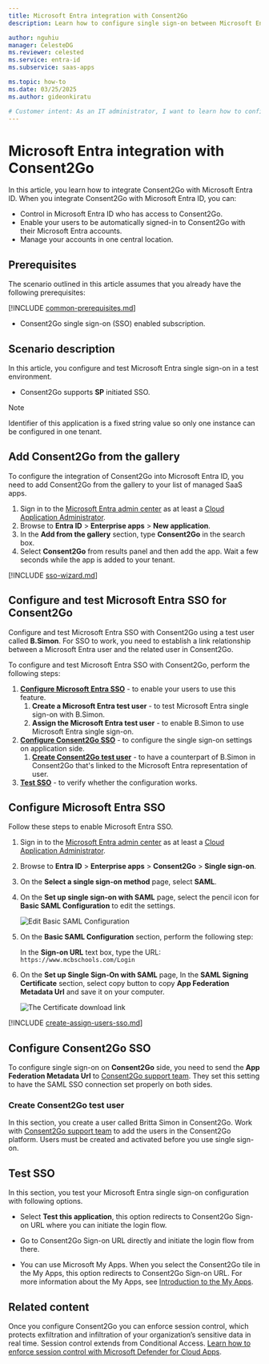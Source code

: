 ```yaml
---
title: Microsoft Entra integration with Consent2Go
description: Learn how to configure single sign-on between Microsoft Entra ID and Consent2Go.

author: nguhiu
manager: CelesteDG
ms.reviewer: celested
ms.service: entra-id
ms.subservice: saas-apps

ms.topic: how-to
ms.date: 03/25/2025
ms.author: gideonkiratu

# Customer intent: As an IT administrator, I want to learn how to configure single sign-on between Microsoft Entra ID and Consent2Go so that I can control who has access to Consent2Go, enable automatic sign-in with Microsoft Entra accounts, and manage my accounts in one central location.
---
```

# Microsoft Entra integration with Consent2Go

In this article,  you learn how to integrate Consent2Go with Microsoft Entra ID. When you integrate Consent2Go with Microsoft Entra ID, you can:

* Control in Microsoft Entra ID who has access to Consent2Go.
* Enable your users to be automatically signed-in to Consent2Go with their Microsoft Entra accounts.
* Manage your accounts in one central location.

## Prerequisites

The scenario outlined in this article assumes that you already have the following prerequisites:

[!INCLUDE [common-prerequisites.md](~/identity/saas-apps/includes/common-prerequisites.md)]
* Consent2Go single sign-on (SSO) enabled subscription.

## Scenario description

In this article,  you configure and test Microsoft Entra single sign-on in a test environment.

* Consent2Go supports **SP** initiated SSO.

> [!NOTE]
> Identifier of this application is a fixed string value so only one instance can be configured in one tenant.

## Add Consent2Go from the gallery

To configure the integration of Consent2Go into Microsoft Entra ID, you need to add Consent2Go from the gallery to your list of managed SaaS apps.

1. Sign in to the [Microsoft Entra admin center](https://entra.microsoft.com) as at least a [Cloud Application Administrator](~/identity/role-based-access-control/permissions-reference.md#cloud-application-administrator).
1. Browse to **Entra ID** > **Enterprise apps** > **New application**.
1. In the **Add from the gallery** section, type **Consent2Go** in the search box.
1. Select **Consent2Go** from results panel and then add the app. Wait a few seconds while the app is added to your tenant.

 [!INCLUDE [sso-wizard.md](~/identity/saas-apps/includes/sso-wizard.md)]

<a name='configure-and-test-azure-ad-sso-for-consent2go'></a>

## Configure and test Microsoft Entra SSO for Consent2Go

Configure and test Microsoft Entra SSO with Consent2Go using a test user called **B.Simon**. For SSO to work, you need to establish a link relationship between a Microsoft Entra user and the related user in Consent2Go.

To configure and test Microsoft Entra SSO with Consent2Go, perform the following steps:

1. **[Configure Microsoft Entra SSO](#configure-azure-ad-sso)** - to enable your users to use this feature.
    1. **Create a Microsoft Entra test user** - to test Microsoft Entra single sign-on with B.Simon.
    1. **Assign the Microsoft Entra test user** - to enable B.Simon to use Microsoft Entra single sign-on.
1. **[Configure Consent2Go SSO](#configure-consent2go-sso)** - to configure the single sign-on settings on application side.
    1. **[Create Consent2Go test user](#create-consent2go-test-user)** - to have a counterpart of B.Simon in Consent2Go that's linked to the Microsoft Entra representation of user.
1. **[Test SSO](#test-sso)** - to verify whether the configuration works.

<a name='configure-azure-ad-sso'></a>

## Configure Microsoft Entra SSO

Follow these steps to enable Microsoft Entra SSO.

1. Sign in to the [Microsoft Entra admin center](https://entra.microsoft.com) as at least a [Cloud Application Administrator](~/identity/role-based-access-control/permissions-reference.md#cloud-application-administrator).
1. Browse to **Entra ID** > **Enterprise apps** > **Consent2Go** > **Single sign-on**.
1. On the **Select a single sign-on method** page, select **SAML**.
1. On the **Set up single sign-on with SAML** page, select the pencil icon for **Basic SAML Configuration** to edit the settings.

   ![Edit Basic SAML Configuration](common/edit-urls.png)

1. On the **Basic SAML Configuration** section, perform the following step:

    In the **Sign-on URL** text box, type the URL:
    `https://www.mcbschools.com/Login`

1. On the **Set up Single Sign-On with SAML** page, In the **SAML Signing Certificate** section, select copy button to copy **App Federation Metadata Url** and save it on your computer.

    ![The Certificate download link](common/copy-metadataurl.png)

<a name='create-an-azure-ad-test-user'></a>

[!INCLUDE [create-assign-users-sso.md](~/identity/saas-apps/includes/create-assign-users-sso.md)]

## Configure Consent2Go SSO

To configure single sign-on on **Consent2Go** side, you need to send the **App Federation Metadata Url** to [Consent2Go support team](mailto:support@consent2go.com). They set this setting to have the SAML SSO connection set properly on both sides.

### Create Consent2Go test user

In this section, you create a user called Britta Simon in Consent2Go. Work with [Consent2Go support team](mailto:support@consent2go.com) to add the users in the Consent2Go platform. Users must be created and activated before you use single sign-on.

## Test SSO 

In this section, you test your Microsoft Entra single sign-on configuration with following options. 

* Select **Test this application**, this option redirects to Consent2Go Sign-on URL where you can initiate the login flow. 

* Go to Consent2Go Sign-on URL directly and initiate the login flow from there.

* You can use Microsoft My Apps. When you select the Consent2Go tile in the My Apps, this option redirects to Consent2Go Sign-on URL. For more information about the My Apps, see [Introduction to the My Apps](https://support.microsoft.com/account-billing/sign-in-and-start-apps-from-the-my-apps-portal-2f3b1bae-0e5a-4a86-a33e-876fbd2a4510).

## Related content

Once you configure Consent2Go you can enforce session control, which protects exfiltration and infiltration of your organization’s sensitive data in real time. Session control extends from Conditional Access. [Learn how to enforce session control with Microsoft Defender for Cloud Apps](/cloud-app-security/proxy-deployment-aad).
